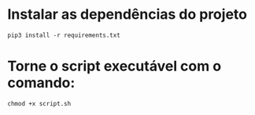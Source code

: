 # Instalar as dependências do  projeto
    pip3 install -r requirements.txt
# Torne o script executável com o comando:
    chmod +x script.sh

